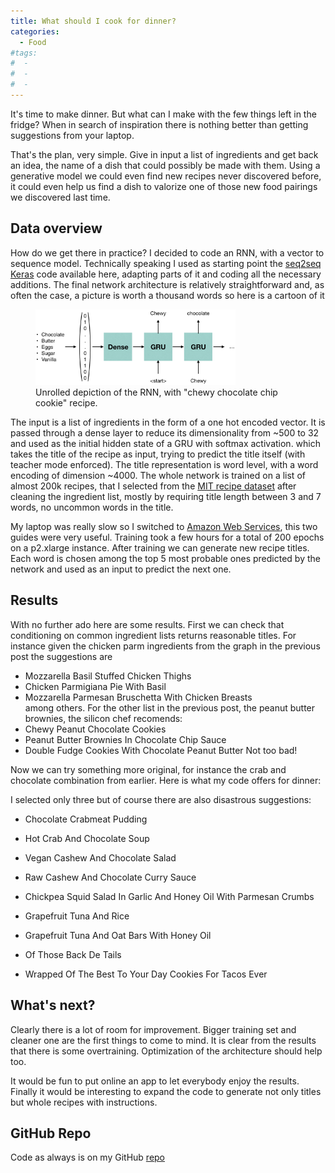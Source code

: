 ```yaml
---
title: What should I cook for dinner?
categories:
  - Food
#tags:
#  - 
#  - 
#  - 
---
```


It's time to make dinner. But what can I make with the few things left in the fridge?
When in search of inspiration there is nothing better than getting suggestions from your laptop.

That's the plan, very simple. Give in input a list of ingredients and get back an idea, the name of a dish 
that could possibly be made with them. Using a generative model we could even find new recipes
never discovered before, it could even help us find a dish to valorize one of those new food pairings we discovered 
last time.

## Data overview

How do we get there in practice? I decided to code an RNN, with a vector to sequence model.
Technically speaking I used as starting point the [seq2seq Keras](https://github.com/roundedup) code available here, adapting
parts of it and coding all the necessary additions. The final network architecture is relatively straightforward and,
as often the case, a picture is worth a thousand words so here is a cartoon of it

<figure >
    <img width="320" src="/assets/images/pairings/cartoon.png">
    <figcaption>Unrolled depiction of the RNN, with "chewy chocolate chip cookie" recipe.</figcaption>
</figure>


The input is a list of ingredients in the form of a one hot encoded vector. It is passed through a dense
layer to reduce its dimensionality from ~500 to 32 and used as the initial hidden state of a GRU with softmax activation. 
which takes the title of the recipe as input, trying to predict the title itself (with teacher mode enforced).
The title representation is word level, with a word encoding of dimension ~4000.
The whole network is trained on a list of almost 200k recipes, that I selected from the [MIT recipe dataset](https://github.com/roundedup)
after cleaning the ingredient list, mostly by requiring title length between 3 and 7 words, no uncommon words in the title.

My laptop was really slow so I switched to [Amazon Web Services](https://github.com/roundedup), this two guides were very useful.
Training took a few hours for a total of 200 epochs on a p2.xlarge instance. 
After training we can generate new recipe titles. Each word is chosen among the top 5 most probable ones predicted 
by the network and used as an input to predict the next one.  

## Results

With no further ado here are some results. First we can check that conditioning on common ingredient
lists returns reasonable titles. For instance given the chicken parm ingredients from the graph in the previous post
the suggestions are  
- Mozzarella Basil Stuffed Chicken Thighs
- Chicken Parmigiana Pie With Basil
- Mozzarella Parmesan Bruschetta With Chicken Breasts  
among others. For the other list in the previous post, the peanut butter brownies, the silicon chef recomends:
- Chewy Peanut Chocolate Cookies
- Peanut Butter Brownies In Chocolate Chip Sauce
- Double Fudge Cookies With Chocolate Peanut Butter
Not too bad!

Now we can try something more original, for instance the crab and chocolate combination from earlier.
Here is what my code offers for dinner:



I selected only three but of course there are also disastrous suggestions:

- Chocolate Crabmeat Pudding
- Hot Crab And Chocolate Soup


- Vegan Cashew And Chocolate Salad
- Raw Cashew And Chocolate Curry Sauce


- Chickpea Squid Salad In Garlic And Honey Oil With Parmesan Crumbs

- Grapefruit Tuna And Rice
- Grapefruit Tuna And Oat Bars With Honey Oil


- Of Those Back De Tails 
- Wrapped Of The Best To Your Day Cookies For Tacos Ever

## What's next?

Clearly there is a lot of room for improvement. Bigger training set and cleaner one are the first 
things to come to mind. It is clear from the results that there is some overtraining. 
Optimization of the architecture should help too.

It would be fun to put online an app to let everybody enjoy the results.
Finally it would be interesting to expand the code to generate not only titles but whole recipes with instructions.




## GitHub Repo

Code as always is on my GitHub [repo](https://github.com/roundedup)
